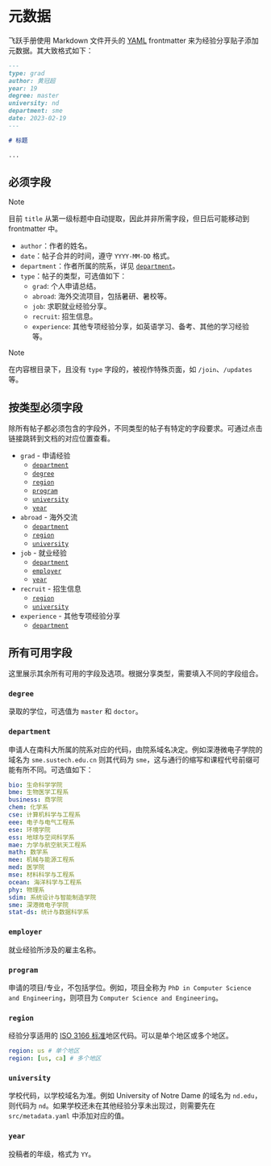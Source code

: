 # 元数据

飞跃手册使用 Markdown 文件开头的 [YAML](https://yaml.org) frontmatter 来为经验分享贴子添加元数据。其大致格式如下：

```markdown
---
type: grad
author: 黄冠超
year: 19
degree: master
university: nd
department: sme
date: 2023-02-19
---

# 标题

...
```

## 必须字段

> [!NOTE]
>
> 目前 `title` 从第一级标题中自动提取，因此并非所需字段，但日后可能移动到 frontmatter 中。

- `author`：作者的姓名。
- `date`：帖子合并的时间，遵守 `YYYY-MM-DD` 格式。
- `department`：作者所属的院系，详见 [`department`](#department)。
- `type`：帖子的类型，可选值如下：
  - `grad`: 个人申请总结。
  - `abroad`: 海外交流项目，包括暑研、暑校等。
  - `job`: 求职就业经验分享。
  - `recruit`: 招生信息。
  - `experience`: 其他专项经验分享，如英语学习、备考、其他的学习经验等。

> [!NOTE]
>
> 在内容根目录下，且没有 `type` 字段的，被视作特殊页面，如 `/join`、`/updates` 等。

## 按类型必须字段

除所有帖子都必须包含的字段外，不同类型的帖子有特定的字段要求。可通过点击链接跳转到文档的对应位置查看。

- `grad` - 申请经验
  - [`department`](#department)
  - [`degree`](#degree)
  - [`region`](#region)
  - [`program`](#program)
  - [`university`](#university)
  - [`year`](#year)
- `abroad` - 海外交流
  - [`department`](#department)
  - [`region`](#region)
  - [`university`](#university)
- `job` - 就业经验
  - [`department`](#department)
  - [`employer`](#employer)
  - [`year`](#year)
- `recruit` - 招生信息
  - [`region`](#region)
  - [`university`](#university)
- `experience` - 其他专项经验分享
  - [`department`](#department)

## 所有可用字段

这里展示其余所有可用的字段及选项。根据分享类型，需要填入不同的字段组合。

### `degree`

录取的学位，可选值为 `master` 和 `doctor`。

### `department`

申请人在南科大所属的院系对应的代码，由院系域名决定。例如深港微电子学院的域名为 `sme.sustech.edu.cn` 则其代码为 `sme`，这与通行的缩写和课程代号前缀可能有所不同。可选值如下：

```yaml
bio: 生命科学学院
bme: 生物医学工程系
business: 商学院
chem: 化学系
cse: 计算机科学与工程系
eee: 电子与电气工程系
ese: 环境学院
ess: 地球与空间科学系
mae: 力学与航空航天工程系
math: 数学系
mee: 机械与能源工程系
med: 医学院
mse: 材料科学与工程系
ocean: 海洋科学与工程系
phy: 物理系
sdim: 系统设计与智能制造学院
sme: 深港微电子学院
stat-ds: 统计与数据科学系
```

### `employer`

就业经验所涉及的雇主名称。

### `program`

申请的项目/专业，不包括学位。例如，项目全称为 `PhD in Computer Science and Engineering`，则项目为 `Computer Science and Engineering`。

### `region`

经验分享适用的 [ISO 3166 标准](https://countrycode.org)地区代码。可以是单个地区或多个地区。

```yaml
region: us # 单个地区
region: [us, ca] # 多个地区
```

### `university`

学校代码，以学校域名为准。例如 University of Notre Dame 的域名为 `nd.edu`，则代码为 `nd`。如果学校还未在其他经验分享未出现过，则需要先在 `src/metadata.yaml` 中添加对应的值。

### `year`

投稿者的年级，格式为 `YY`。
